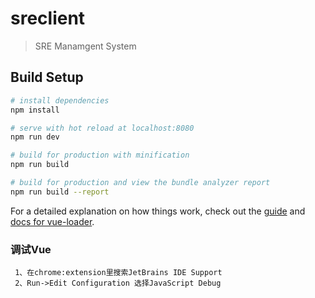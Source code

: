 # sreclient

> SRE Manamgent System

## Build Setup

``` bash
# install dependencies
npm install

# serve with hot reload at localhost:8080
npm run dev

# build for production with minification
npm run build

# build for production and view the bundle analyzer report
npm run build --report
```

For a detailed explanation on how things work, check out the [guide](http://vuejs-templates.github.io/webpack/) and [docs for vue-loader](http://vuejs.github.io/vue-loader).

### 调试Vue
   
     1、在chrome:extension里搜索JetBrains IDE Support
     2、Run->Edit Configuration 选择JavaScript Debug
